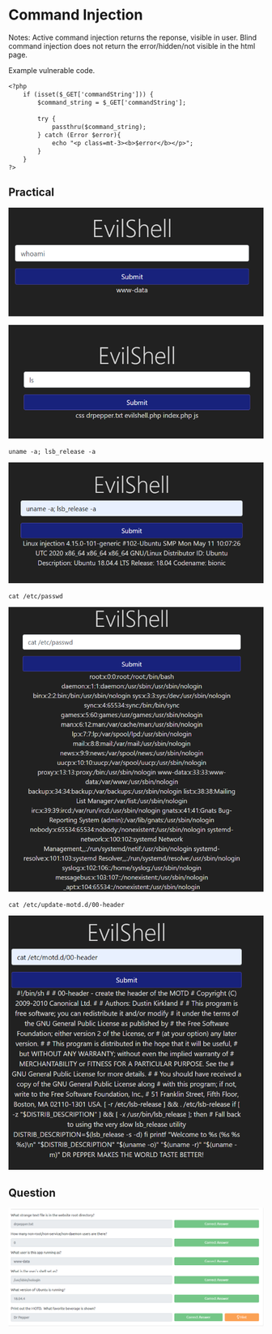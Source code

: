 # Command Injection
Notes:
Active command injection returns the reponse, visible in user.
Blind command injection does not return the error/hidden/not visible in the html page.

Example vulnerable code.
```
<?php 	
	if (isset($_GET['commandString'])) {
		$command_string = $_GET['commandString'];
		
		try {
			passthru($command_string);
		} catch (Error $error){
			echo "<p class=mt-3><b>$error</b></p>";
		}
 	}
?>
```


## Practical

![f6cf92a6d1447c91359426646f7e4138.png](./_resources/b22a11f8dfed45dd9b6ad173f79e643e.png)

![23ab77a23e862943ecf0e0a9752f7e89.png](./_resources/36c82b0c07364cc9971635bca0a9329d.png)

```
uname -a; lsb_release -a
```

![6c17c7cd54bdf0345f93074acc55ab34.png](./_resources/c9607a537ec446e495b1d64146bb819f.png)

```
cat /etc/passwd
```

![d26d61264971e0a5d9e643fe5bcb51e4.png](./_resources/4a23641e2b1d43aa8db712e580630e15.png)

```
cat /etc/update-motd.d/00-header
```

![34030700a97f4fe416a7366468fe5e23.png](./_resources/9cdc4738b51c4d6099867ffda0956119.png)
## Question

![e7389ff9a6c539af06cd2c9eaf1783cd.png](./_resources/f18ea53966004df690c323f0f6270b2b.png)